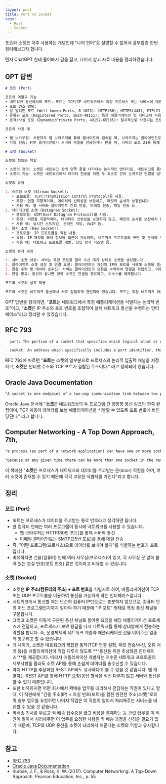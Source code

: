 ```yaml
---
layout: post
title: Port vs Socket
tags:
  - Port
  - Socket
---
```


포트와 소켓은 자주 사용하는 개념인데 "나의 언어"로 설명할 수 없어서 공부할겸 한번 정리해보고자 합니다.

먼저 ChatGPT 한테 물어봐서 감을 잡고, 나머지 참고 자료 내용을 정리하겠습니다.

## GPT 답변

```markdown
# 포트 (Port)

포트의 역할과 기능
• 네트워크 통신에서의 포트: 포트는 TCP/IP 네트워크에서 특정 프로세스 또는 서비스에 대한 통신 엔드포인트를 나타냅니다. 네트워크에서 장치가 통신할 때 IP 주소는 장치 자체를 식별하고, 포트 번호는 해당 장치에서 실행 중인 특정 애플리케이션이나 서비스를 식별합니다.
• 포트 번호 범위:
• 잘 알려진 포트 (Well-known Ports, 0-1023): HTTP(80), HTTPS(443), FTP(21), SSH(22) 등과 같은 표준 프로토콜과 서비스에 할당된 포트입니다.
• 등록된 포트 (Registered Ports, 1024-49151): 특정 애플리케이션 및 서비스에 사용되는 포트 번호로, IANA(Internet Assigned Numbers Authority)에 등록되어 있습니다.
• 동적/사설 포트 (Dynamic/Private Ports, 49152-65535): 일시적으로 사용되는 포트 번호로, 주로 클라이언트가 서버와의 통신을 위해 임시로 할당받는 경우 사용됩니다.

포트의 사용 예

• 웹 브라우징: 사용자가 웹 브라우저를 통해 웹사이트에 접속할 때, 브라우저는 클라이언트로서 서버의 IP 주소와 포트 80(HTTP) 또는 443(HTTPS)으로 연결 요청을 보냅니다.
• 파일 전송: FTP 클라이언트가 서버에 파일을 전송하거나 받을 때, 서버의 포트 21을 통해 연결이 이루어집니다.

# 소켓 (Socket)

소켓의 정의와 역할

• 소켓의 정의: 소켓은 네트워크 상의 양쪽 끝을 나타내는 논리적인 엔티티로, 네트워크를 통해 데이터를 송수신하는 인터페이스입니다. 소켓은 IP 주소와 포트 번호로 구성되며, 이는 네트워크 통신에서 고유한 식별자를 제공합니다.
• 소켓의 기능: 소켓은 네트워크에서 데이터 전송을 위한 두 호스트 간의 논리적인 연결을 설정하고 유지하는 데 사용됩니다. 네트워크 애플리케이션은 소켓을 통해 데이터를 주고받을 수 있습니다.

소켓의 유형

1. 스트림 소켓 (Stream Socket):
   • 프로토콜: TCP(Transmission Control Protocol)를 사용.
   • 특징: 연결 지향적이며, 데이터의 신뢰성을 보장하고, 패킷의 순서가 보장됩니다.
   • 사용 예: 웹 서버와 클라이언트 간의 연결, 이메일 전송, 파일 전송 등.
2. 데이터그램 소켓 (Datagram Socket):
   • 프로토콜: UDP(User Datagram Protocol)를 사용.
   • 특징: 비연결 지향적이며, 데이터의 신뢰성을 보장하지 않고, 패킷의 순서를 보장하지 않습니다.
   • 사용 예: 실시간 스트리밍, 온라인 게임, VoIP 등.
3. 원시 소켓 (Raw Socket):
   • 프로토콜: IP 프로토콜을 직접 사용.
   • 특징: IP 패킷의 헤더 정보에 접근이 가능하며, 네트워크 프로토콜의 구현 및 분석에 주로 사용됩니다.
   • 사용 예: 네트워크 프로토콜 개발, 침입 탐지 시스템 등.

소켓의 동작 과정

1. 서버 소켓 생성: 서버는 특정 포트를 열어 수신 대기 상태로 소켓을 생성합니다.
2. 클라이언트 소켓 생성 및 연결 요청: 클라이언트는 자신의 IP와 포트를 사용해 소켓을 생성하고, 서버의 IP와 포트로 연결을 요청합니다.
3. 연결 수락 및 데이터 송수신: 서버는 클라이언트의 요청을 수락하여 연결을 확립하고, 이후 두 소켓 간에 데이터 송수신이 이루어집니다.
4. 연결 종료: 통신이 끝나면 양쪽 소켓은 연결을 종료하고, 리소스를 해제합니다.

포트와 소켓의 상호 작용

포트와 소켓은 네트워크 통신에서 서로 밀접하게 관련되어 있습니다. 포트는 특정 네트워크 애플리케이션을 식별하기 위한 논리적인 숫자이며, 소켓은 이 포트를 사용하여 실제 네트워크 통신을 수행하는 인터페이스입니다. 예를 들어, 웹 브라우저가 웹 서버에 접속할 때, 웹 서버는 포트 80(HTTP)을 열고 기다리고 있으며, 클라이언트 소켓은 서버의 IP 주소와 포트 80으로 연결 요청을 보냅니다. 이렇게 설정된 소켓을 통해 클라이언트와 서버는 데이터를 주고받을 수 있습니다.
```

GPT 답변을 정리하면, "**포트**는 네트워크에서 특정 애플리케이션을 식별하는 논리적 번호"이고, "**소켓**은 IP 주소와 포트 번호를 조합하여 실제 네트워크 통신을 수행하는 인터페이스"라고 정리할 수 있겠습니다.

## RFC 793

```markdown
- port: The portion of a socket that specifies which logical input or output channel of a process is associated with the data.

- socket: An address which specifically includes a port identifier, that is, the concatenation of an Internet Address with a TCP port.
```

RFC 793에 따르면 "**포트**는 소켓의 일부분으로 프로세스의 논리적 입출력 채널을 지정하고, **소켓**은 인터넷 주소와 TCP 포트가 결합된 주소이다." 라고 정의되어 있습니다. 

## Oracle Java Documentation

```markdown
"A socket is one endpoint of a two-way communication link between two programs running on the network. A socket is bound to a port number so that the TCP layer can identify the application that data is destined to be sent to."
```

Oracle Java 문서에 "**소켓**은 네트워크상의 두 프로그램 간 양방향 통신 링크의 한쪽 끝점이며, TCP 계층이 데이터를 보낼 애플리케이션을 식별할 수 있도록 포트 번호에 바인딩된다." 라고 합니다. 

## Computer Networking - A Top Down Approach, 7th,

```markdown
"a process (as part of a network application) can have one or more sockets, doors through which data passes from the network to the process and through which data passes from the process to the network."

"Because at any given time there can be more than one socket in the receiving host, each socket has a unique identifier."
```

이 책에선 "**소켓**은 프로세스가 네트워크와 데이터를 주고받는 문(door) 역할을 하며, 여러 소켓이 존재할 수 있기 때문에 각각 고유한 식별자를 가진다"라고 합니다.

## 정리

### 포트 (Port)
- 포트는 프로세스가 데이터를 주고받는 통로 번호라고 생각하면 됩니다.
- 한 컴퓨터 안에는 여러 프로그램이 동시에 네트워크를 사용할 수 있습니다.
   - 웹 브라우저는 HTTP(80번 포트)를 통해 서버와 통신
   - 이메일 클라이언트는 SMTP(25번 포트)를 통해 메일 전송
- 즉, "어떤 프로그램(프로세스)으로 데이터를 보내야 할지"를 식별하는 번호가 포트입니다.
- 비유하자면 건물(컴퓨터) 안에 여러 사무실(프로세스)이 있고, 각 사무실 문 앞에 붙어 있는 호실 번호(포트 번호) 같은 것이라고 비유할 수 있습니다.

### 소켓 (Socket)
- 소켓은 **IP 주소(컴퓨터의 주소) + 포트 번호**을 식별자로 하여, 애플리케이션이 TCP 또는 UDP 프로토콜을 이용하여 통신을 가능하게 하는 인터페이스입니다.
- 네트워크에서 통신할 때는 단순히 컴퓨터 IP만으로는 충분하지 않으므로, 컴퓨터 안의 어느 프로그램인지까지 알아야 하기 때문에 "IP:포트" 형태로 특정 통신 채널을 구분합니다.
- 그리고 소켓은 이렇게 구분된 통신 채널로 들어온 요청을 해당 애플리케이션 프로세스에 전달하고, 프로세스가 보낸 응답을 다시 네트워크를 통해 상대방에게 전송하는 역할을 합니다. 즉, 운영체제의 네트워크 계층과 애플리케이션 간을 이어주는 일종의 창구라고 할 수 있습니다.
- 더 나아가, 소켓은 네트워크의 복잡한 동작(TCP 연결 설정, 패킷 전송/수신, 오류 처리 등)을 애플리케이션이 직접 다루지 않도록 **“통신을 위한 추상화된 인터페이스”**를 제공합니다. 따라서 애플리케이션 개발자는 저수준 네트워크 프로토콜의 세부사항을 몰라도 소켓 API를 통해 손쉽게 데이터를 송수신할 수 있습니다.
- 마치 HTTP를 추상화한 REST API와도 유사하다고 볼 수 있을 것 같습니다. 웹 개발자는 REST API를 통해 HTTP 요청/응답 형식을 직접 다루지 않고 서버와 통신을 할 수 있기 때문입니다.
- 또한 비유하자면 어떤 회사에서 퀵배송 업무를 대리해서 전담하는 직원이 있다고 할때, 이 직원에게 "건물 주소(IP) + 호실 번호(포트)를 합친 완전한 주소(소켓)"로의 퀵 송부 업무를 요청하면 나머지 작업은 이 직원이 알아서 처리해주는 서비스를 비유할 수 있을 것 같습니다.
- 퀵배송 기사를 부르고 퀵 배송 접수증을 끊고 비용을 결제하는 등 관련 업무를 이 직원이 알아서 처리해주면 이 업무를 요청한 사람은 퀵 배송 과정을 신경쓸 필요가 없기 때문에, TCP와 UDP 통신을 소켓이 대리해서 해준다는 소켓의 역할과 유사합니다.

## 참고

- [RFC 793](https://datatracker.ietf.org/doc/html/rfc793)
- [Oracle Java Documentation](https://docs.oracle.com/javase/tutorial/networking/sockets/definition.html)
- Kurose, J. F., & Ross, K. W. (2017). Computer Networking: A Top-Down Approach. Pearson Education, Inc., p. 55